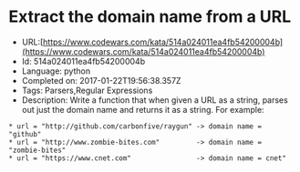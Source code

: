 # Extract the domain name from a URL

 - URL:[https://www.codewars.com/kata/514a024011ea4fb54200004b](https://www.codewars.com/kata/514a024011ea4fb54200004b)
 - Id: 514a024011ea4fb54200004b
 - Language: python
 - Completed on: 2017-01-22T19:56:38.357Z
 - Tags: Parsers,Regular Expressions
 - Description:
Write a function that when given a URL as a string, parses out just the domain name and returns it as a string. For example:
```
* url = "http://github.com/carbonfive/raygun" -> domain name = "github"
* url = "http://www.zombie-bites.com"         -> domain name = "zombie-bites"
* url = "https://www.cnet.com"                -> domain name = cnet"
```
